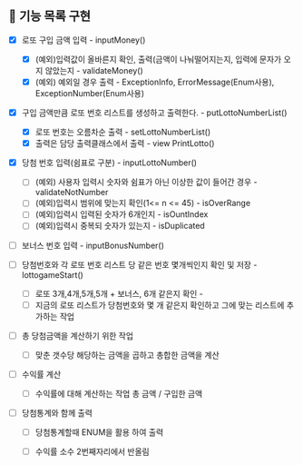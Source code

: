 ## 🚀 기능 목록 구현 

- [X] 로또 구입 금액 입력 - inputMoney()
    - [X] (예외)입력값이 올바른지 확인, 출력(금액이 나눠떨어지는지, 입력에 문자가 오지 않았는지 - validateMoney()
    - [X] (예외) 예외일 경우 출력 - ExceptionInfo, ErrorMessage(Enum사용), ExceptionNumber(Enum사용)
- [X] 구입 금액만큼 로또 번호 리스트를 생성하고 출력한다. - putLottoNumberList()
    - [X] 로또 번호는 오름차순 출력 - setLottoNumberList()
    - [X] 출력은 담당 출력클래스에서 출력 - view PrintLotto()
- [X] 당첨 번호 입력(쉼표로 구분) - inputLottoNumber()
    - [ ] (예외) 사용자 입력시 숫자와 쉼표가 아닌 이상한 값이 들어간 경우 - validateNotNumber
    - [ ] (예외)입력시 범위에 맞는지 확인(1<=  n <= 45) - isOverRange
    - [ ] (예외)입력시 입력된 숫자가 6개인지 - isOuntIndex
    - [ ] (예외)입력시 중복되 숫자가 있는지 - isDuplicated
    
- [ ] 보너스 번호 입력 - inputBonusNumber()

- [ ] 당첨번호와 각 로또 번호 리스트 당 같은 번호 몇개씩인지 확인 및 저장 - lottogameStart()
    - [ ] 로또 3개,4개,5개,5개 + 보너스, 6개 같은지 확인 - 
    - [ ] 지금의 로또 리스트가 당첨번호와 몇 개 같은지 확인하고 그에 맞는 리스트에 추가하는 작업
- [ ] 총 당첨금액을 계산하기 위한 작업
    - [ ] 맞춘 갯수당 해당하는 금액을 곱하고 총합한 금액을 계산 
- [ ] 수익률 계산
    - [ ] 수익률에 대해 계산하는 작업 총 금액 / 구입한 금액
    
- [ ] 당첨통계와 함께 출력
    - [ ] 당첨통계할때 ENUM을 활용 하여 출력
    - [ ] 수익률 소수 2번째자리에서 반올림






